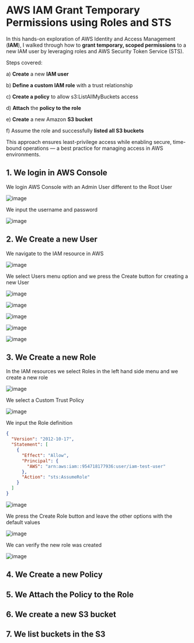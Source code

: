 # AWS IAM Grant Temporary Permissions using Roles and STS

In this hands-on exploration of AWS Identity and Access Management (**IAM**), I walked through how to **grant temporary, scoped permissions** to a new IAM user by leveraging roles and AWS Security Token Service (STS).

Steps covered: 

a) **Create** a new **IAM user**

b) **Define a custom IAM role** with a trust relationship

c) **Create a policy** to allow s3:ListAllMyBuckets access

d) **Attach** the **policy to the role**

e) **Create** a new Amazon **S3 bucket**

f) Assume the role and successfully **listed all S3 buckets**

This approach ensures least-privilege access while enabling secure, time-bound operations — a best practice for managing access in AWS environments.

## 1. We login in AWS Console

We login AWS Console with an Admin User different to the Root User

![image](https://github.com/user-attachments/assets/bc0b9df7-b3f3-4c0f-ac6f-96465d328659)

We input the username and password

![image](https://github.com/user-attachments/assets/5cdde26d-ff81-4359-8671-6eff30b6cac2)

## 2. We Create a new User

We navigate to the IAM resource in AWS

![image](https://github.com/user-attachments/assets/9f409800-801a-4f5e-926b-97eeb4e4cf90)

We select Users menu option and we press the Create button for creating a new User

![image](https://github.com/user-attachments/assets/ac6a2828-96b8-4a7e-98b5-577c6bf0aacc)

![image](https://github.com/user-attachments/assets/dfeecf14-c723-4b75-84d5-cb0b713e8e2f)

![image](https://github.com/user-attachments/assets/f2b6c36b-aa44-4850-b870-d0cdc93e35a9)

![image](https://github.com/user-attachments/assets/007e01cf-f726-4fc7-9705-5699906039be)

![image](https://github.com/user-attachments/assets/6ea310dc-4873-49aa-b337-dfc5375249d6)

## 3. We Create a new Role

In the IAM resources we select Roles in the left hand side menu and we create a new role

![image](https://github.com/user-attachments/assets/adfa1db8-3d72-48c5-bdaa-290f66b195ed)

We select a Custom Trust Policy

![image](https://github.com/user-attachments/assets/ea4c62aa-062a-4793-bc3b-1d92839dfe85)

We input the Role definition

```json
{
  "Version": "2012-10-17",
  "Statement": [
    {
      "Effect": "Allow",
      "Principal": {
        "AWS": "arn:aws:iam::954718177936:user/iam-test-user"
      },
      "Action": "sts:AssumeRole"
    }
  ]
}
```

![image](https://github.com/user-attachments/assets/a393feda-7dda-46fd-b924-c821db7d1e99)

We press the Create Role button and leave the other options with the default values

![image](https://github.com/user-attachments/assets/110adbfb-fa26-4f8f-af40-56bed7754954)

We can verify the new role was created

![image](https://github.com/user-attachments/assets/103e0841-eee0-4190-9a5a-98728adfc348)

## 4. We Create a new Policy





## 5. We Attach the Policy to the Role




## 6. We create a new S3 bucket



## 7. We list buckets in the S3











 
